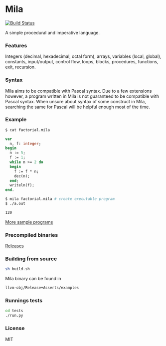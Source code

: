 # Mila
[![Build Status](https://travis-ci.org/lucivpav/mila.svg?branch=master)](https://travis-ci.org/lucivpav/mila)

A simple procedural and imperative language.

### Features ###
Integers (decimal, hexadecimal, octal form), arrays, variables (local, global), constants, input/output, control flow, loops, blocks,
procedures, functions, exit, recursion.

### Syntax ###
Mila aims to be compatible with Pascal syntax. Due to a few extensions however, a program written in Mila is not guaranteed to be compatible with Pascal syntax.
When unsure about syntax of some construct in Mila, searching the same for Pascal will be helpful enough most of the time.

### Example ###
```Bash
$ cat factorial.mila
```
```Pascal
var
  n, f: integer;
begin
  n := 5;
  f := 1;
  while n >= 2 do
  begin
    f := f * n;
    dec(n);
  end;
  writeln(f);
end.
```
```Bash
$ mila factorial.mila # create executable program
$ ./a.out
```
```Bash
120
```
[More sample programs](tests/program)

### Precompiled binaries ###
[Releases](https://github.com/lucivpav/mila/releases)

### Building from source ###
```Bash
sh build.sh
```
Mila binary can be found in
```Bash
llvm-obj/Release+Asserts/examples
```
### Runnings tests ###
```Bash
cd tests
./run.py
```
### License ###
MIT
